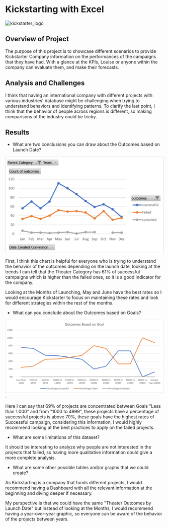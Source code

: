 # Kickstarting with Excel

![kickstarter_logo](https://www.google.com/search?q=kickstarter&safe=off&sxsrf=ALeKk02Tpp_ojyoHBoAveQ-f2mzJYVp_Tw:1624743479065&source=lnms&tbm=isch&sa=X&ved=2ahUKEwi4sq6PobbxAhUzkmoFHdpZA9QQ_AUoAXoECAEQBA&biw=1920&bih=937#imgrc=spoUUwJc-ThcrM)

## Overview of Project
The purpose of this project is to showcase different scenarios to provide Kickstarter Company information on the performances of the campaigns that they have had. With a glance at the KPIs, Louise or anyone within the company can evaluate them, and make their forecasts.
## Analysis and Challenges

I think that having an international company with different projects with various industries' database might be challenging when trying to understand behaviors and identifying patterns. To clarify the last point, I think that the behavior of people across regions is different, so making comparisons of the industry could be tricky.

## Results


- What are two conclusions you can draw about the Outcomes based on Launch Date?

![outcomes_based_goals](Resources\Theater_Outcomes_vs_Launch.png)

First, I think this chart is helpful for everyone who is trying to understand the behavior of the outcomes depending on the launch date, looking at the trends I can tell that the Theater Category has 61% of successful campaigns which is higher than the failed ones, so it is a good indicator for the company.

Looking at the Months of Launching, May and June have the best rates so I would encourage Kickstarter to focus on maintaining these rates and look for different strategies within the rest of the months.

- What can you conclude about the Outcomes based on Goals?

![launchdates_graph](Resources\Outcomes_vs_Goals.png).

Here I can say that 69% of projects are concentrated between Goals "Less than 1.000" and from "1000 to 4999", these projects have a percentage of successful projects is above 70%, these goals have the highest rates of Successful campaign, considering this information, I would highly recommend looking at the best practices to apply on the failed projects. 

- What are some limitations of this dataset?

It should be interesting to analyze why people are not interested in the projects that failed, so having more qualitative information could give a more complete analysis.

- What are some other possible tables and/or graphs that we could create?


As Kickstarting is a company that funds different projects, I would recommend having a Dashboard with all the relevant information at the beginning and diving deeper if necessary.

My perspective is that we could have the same "Theater Outcomes by Launch Date" but instead of looking at the Months, I would recommend having a year-over-year graphic, so everyone can be aware of the behavior of the projects between years.
